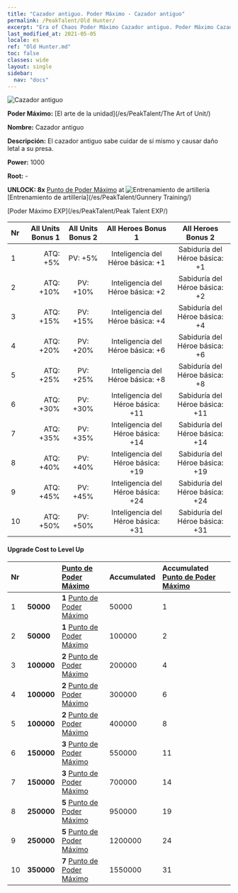 ```yaml
---
title: "Cazador antiguo. Poder Máximo - Cazador antiguo"
permalink: /PeakTalent/Old Hunter/
excerpt: "Era of Chaos Poder Máximo Cazador antiguo. Poder Máximo Cazador antiguo. Cazador antiguo"
last_modified_at: 2021-05-05
locale: es
ref: "Old Hunter.md"
toc: false
classes: wide
layout: single
sidebar:
  nav: "docs"
---
```


  ![Cazador antiguo](/images/pt/talent_2010.png)

  **Poder Máximo:** [El arte de la unidad](/es/PeakTalent/The Art of Unit/)

  **Nombre:** Cazador antiguo

  **Descripción:** El cazador antiguo sabe cuidar de sí mismo y causar daño letal a su presa.

  **Power:** 1000

  **Root:** -

  **UNLOCK: 8x** [Punto de Poder Máximo](/ItemsES/con_934/) at ![Entrenamiento de artillería](/images/pt/talent_2008.png) [Entrenamiento de artillería](/es/PeakTalent/Gunnery Training/)

  [Poder Máximo EXP](/es/PeakTalent/Peak Talent EXP/)

  | Nr | All Units Bonus 1 | All Units Bonus 2 | All Heroes Bonus 1 | All Heroes Bonus 2 |
  |:---|--------------:|:-------------:|:-------------:|:-------------:|
  | 1 | ATQ: +5% | PV: +5% | Inteligencia del Héroe básica: +1 | Sabiduría del Héroe básica: +1 |
  | 2 | ATQ: +10% | PV: +10% | Inteligencia del Héroe básica: +2 | Sabiduría del Héroe básica: +2 |
  | 3 | ATQ: +15% | PV: +15% | Inteligencia del Héroe básica: +4 | Sabiduría del Héroe básica: +4 |
  | 4 | ATQ: +20% | PV: +20% | Inteligencia del Héroe básica: +6 | Sabiduría del Héroe básica: +6 |
  | 5 | ATQ: +25% | PV: +25% | Inteligencia del Héroe básica: +8 | Sabiduría del Héroe básica: +8 |
  | 6 | ATQ: +30% | PV: +30% | Inteligencia del Héroe básica: +11 | Sabiduría del Héroe básica: +11 |
  | 7 | ATQ: +35% | PV: +35% | Inteligencia del Héroe básica: +14 | Sabiduría del Héroe básica: +14 |
  | 8 | ATQ: +40% | PV: +40% | Inteligencia del Héroe básica: +19 | Sabiduría del Héroe básica: +19 |
  | 9 | ATQ: +45% | PV: +45% | Inteligencia del Héroe básica: +24 | Sabiduría del Héroe básica: +24 |
  | 10 | ATQ: +50% | PV: +50% | Inteligencia del Héroe básica: +31 | Sabiduría del Héroe básica: +31 |


#### Upgrade Cost to Level Up

  | Nr | <i class="fas fa-coins"/> | [Punto de Poder Máximo](/ItemsES/con_934/) | Accumulated <i class="fas fa-coins"/> | Accumulated [Punto de Poder Máximo](/ItemsES/con_934/) |
  |:---|:--------------|:-------------|:-------------|:-------------|
  | 1 | **50000** | **1** [Punto de Poder Máximo](/ItemsES/con_934/) | 50000 | 1 |
  | 2 | **50000** | **1** [Punto de Poder Máximo](/ItemsES/con_934/) | 100000 | 2 |
  | 3 | **100000** | **2** [Punto de Poder Máximo](/ItemsES/con_934/) | 200000 | 4 |
  | 4 | **100000** | **2** [Punto de Poder Máximo](/ItemsES/con_934/) | 300000 | 6 |
  | 5 | **100000** | **2** [Punto de Poder Máximo](/ItemsES/con_934/) | 400000 | 8 |
  | 6 | **150000** | **3** [Punto de Poder Máximo](/ItemsES/con_934/) | 550000 | 11 |
  | 7 | **150000** | **3** [Punto de Poder Máximo](/ItemsES/con_934/) | 700000 | 14 |
  | 8 | **250000** | **5** [Punto de Poder Máximo](/ItemsES/con_934/) | 950000 | 19 |
  | 9 | **250000** | **5** [Punto de Poder Máximo](/ItemsES/con_934/) | 1200000 | 24 |
  | 10 | **350000** | **7** [Punto de Poder Máximo](/ItemsES/con_934/) | 1550000 | 31 |
